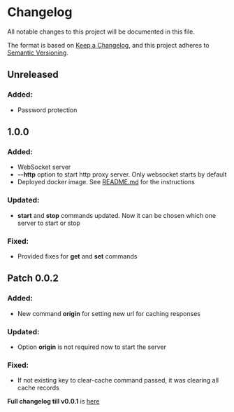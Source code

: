 # Changelog

All notable changes to this project will be documented in this file.

The format is based on [Keep a Changelog](https://keepachangelog.com/en/1.1.0/),
and this project adheres to [Semantic Versioning](https://semver.org/spec/v2.0.0.html).

## Unreleased
### Added:
* Password protection

## 1.0.0
### Added:
* WebSocket server
* **--http** option to start http proxy server. Only websocket starts by default
* Deployed docker image. See [README.md](README.md#deployment) for the instructions

### Updated: 
* **start** and **stop** commands updated. Now it can be chosen which one server to start or stop

### Fixed:
* Provided fixes for **get** and **set** commands

## Patch 0.0.2
### Added:
* New command **origin** for setting new url for caching responses

### Updated: 
* Option **origin** is not required now to start the server

### Fixed:
* If not existing key to clear-cache command passed, it was clearing all cache records

**Full changelog till v0.0.1** is [here](https://github.com/stbestichhh/raito-cache/tree/3f5c6bc8ebb7e7676f328ca5e9ee65b8af8f6614)
